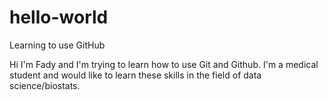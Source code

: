 # hello-world
Learning to use GitHub

Hi I'm Fady and I'm trying to learn how to use Git and Github.
I'm a medical student and would like to learn these skills in the field of data science/biostats.  
